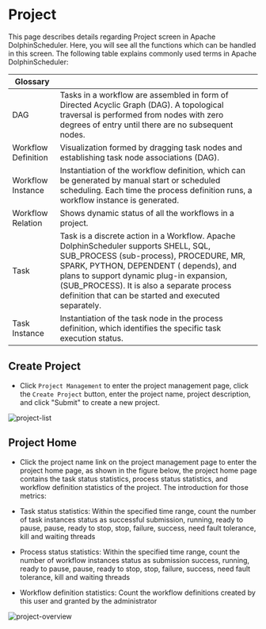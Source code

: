 # Project 

This page describes details regarding Project screen in Apache DolphinScheduler. Here, you will see all the functions which can be handled in this screen. The following table explains commonly used terms in Apache DolphinScheduler:

| Glossary | |
| ------ | -------- |
| DAG | Tasks in a workflow are assembled in form of Directed Acyclic Graph (DAG). A topological traversal is performed from nodes with zero degrees of entry until there are no subsequent nodes. |
| Workflow Definition | Visualization formed by dragging task nodes and establishing task node associations (DAG). | 
| Workflow Instance | Instantiation of the workflow definition, which can be generated by manual start or scheduled scheduling. Each time the process definition runs, a workflow instance is generated. |
| Workflow Relation | Shows dynamic status of all the workflows in a project. |
| Task | Task is a discrete action in a Workflow. Apache DolphinScheduler supports SHELL, SQL, SUB_PROCESS (sub-process), PROCEDURE, MR, SPARK, PYTHON, DEPENDENT ( depends), and plans to support dynamic plug-in expansion, (SUB_PROCESS). It is also a separate process definition that can be started and executed separately. |
| Task Instance | Instantiation of the task node in the process definition, which identifies the specific task execution status. |

## Create Project

- Click `Project Management` to enter the project management page, click the `Create Project` button, enter the project name, project description, and click "Submit" to create a new project.

![project-list](/img/new_ui/dev/project/project-list.png)

## Project Home

- Click the project name link on the project management page to enter the project home page, as shown in the figure below, the project home page contains the task status statistics, process status statistics, and workflow definition statistics of the project. The introduction for those metrics:

- Task status statistics: Within the specified time range, count the number of task instances status as successful submission, running, ready to pause, pause, ready to stop, stop, failure, success, need fault tolerance, kill and waiting threads
- Process status statistics: Within the specified time range, count the number of workflow instances status as submission success, running, ready to pause, pause, ready to stop, stop, failure, success, need fault tolerance, kill and waiting threads
- Workflow definition statistics: Count the workflow definitions created by this user and granted by the administrator

![project-overview](/img/new_ui/dev/project/project-overview.png)

